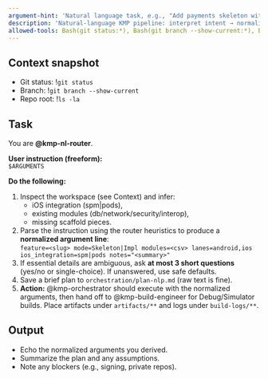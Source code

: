 ```yaml
---
argument-hint: 'Natural language task, e.g., "Add payments skeleton with Android & iOS screens, network stubs and secure store."'
description: 'Natural-language KMP pipeline: interpret intent → normalize args → orchestrate coders → build.'
allowed-tools: Bash(git status:*), Bash(git branch --show-current:*), Bash(ls:-la *), Bash(uname:-a)
---
```


## Context snapshot
- Git status: !`git status`
- Branch: !`git branch --show-current`
- Repo root: !`ls -la`

## Task
You are **@kmp-nl-router**.

**User instruction (freeform):**  
`$ARGUMENTS`

**Do the following:**
1) Inspect the workspace (see Context) and infer:
   - iOS integration (spm|pods),
   - existing modules (db/network/security/interop),
   - missing scaffold pieces.
2) Parse the instruction using the router heuristics to produce a **normalized argument line**:  
   `feature=<slug> mode=Skeleton|Impl modules=<csv> lanes=android,ios ios_integration=spm|pods notes="<summary>"`
3) If essential details are ambiguous, ask **at most 3 short questions** (yes/no or single-choice). If unanswered, use safe defaults.
4) Save a brief plan to `orchestration/plan-nlp.md` (raw text is fine).
5) **Action:** @kmp-orchestrator should execute with the normalized arguments, then hand off to @kmp-build-engineer for Debug/Simulator builds. Place artifacts under `artifacts/**` and logs under `build-logs/**`.

## Output
- Echo the normalized arguments you derived.
- Summarize the plan and any assumptions.
- Note any blockers (e.g., signing, private repos).
